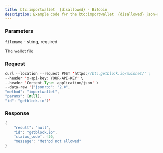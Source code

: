 ```yaml
---
title: btc:importwallet  {disallowed} - Bitcoin
description: Example code for the btc:importwallet  {disallowed} json-rpc method. Сomplete guide on how to use btc:importwallet  {disallowed} json-rpc in GetBlock.io Web3 documentation.
---
```


### Parameters


`filename` - string, required

The wallet file

### Request

``` java
curl --location --request POST 'https://btc.getblock.io/mainnet/' \
--header 'x-api-key: YOUR-API-KEY' \
--header 'Content-Type: application/json' \
--data-raw '{"jsonrpc": "2.0",
"method": "importwallet",
"params": [null],
"id": "getblock.io"}'
```

###  Response

``` java
{
    "result": "null",
    "id": "getblock.io",
    "status_code": 405,
    "message": "Method not allowed"
}
```

